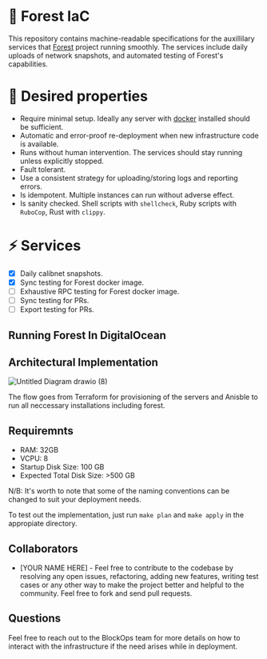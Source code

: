 # 🌲 Forest IaC

This repository contains machine-readable specifications for the auxillilary services that [Forest](https://github.com/ChainSafe/forest) project running smoothly. The services include daily uploads of network snapshots, and automated testing of Forest's capabilities.

# 🔧 Desired properties

 - Require minimal setup. Ideally any server with [docker](https://www.docker.com/) installed should be sufficient.
 - Automatic and error-proof re-deployment when new infrastructure code is available.
 - Runs without human intervention. The services should stay running unless explicitly stopped.
 - Fault tolerant.
 - Use a consistent strategy for uploading/storing logs and reporting errors.
 - Is idempotent. Multiple instances can run without adverse effect.
 - Is sanity checked. Shell scripts with `shellcheck`, Ruby scripts with `RuboCop`, Rust with `clippy`.

# ⚡ Services

- [x] Daily calibnet snapshots.
- [x] Sync testing for Forest docker image.
- [ ] Exhaustive RPC testing for Forest docker image.
- [ ] Sync testing for PRs.
- [ ] Export testing for PRs.

## Running Forest In DigitalOcean

## Architectural Implementation

![Untitled Diagram drawio (8)](https://user-images.githubusercontent.com/47984109/215227510-dac5b8fb-8019-4388-a0e7-d5c432b95d70.png)

The flow goes from Terraform for provisioning of the servers and Anisble to run all neccessary installations including forest.

## Requiremnts 
- RAM: 32GB
- VCPU: 8
- Startup Disk Size: 100 GB
- Expected Total Disk Size: >500 GB

N/B: It's worth to note that some of the naming conventions can be changed to suit your deployment needs. 

To test out the implementation, just run `make plan` and `make apply` in the appropiate directory.

## Collaborators
- [YOUR NAME HERE] - Feel free to contribute to the codebase by resolving any open issues, refactoring, adding new features, writing test cases or any other way to make the project better and helpful to the community. Feel free to fork and send pull requests.

## Questions
Feel free to reach out to the BlockOps team for more details on how to interact with the infrastructure if the need arises while in deployment.
